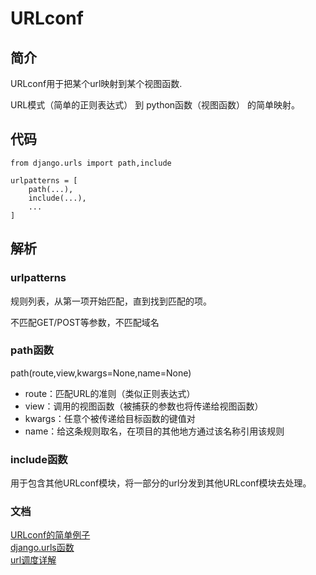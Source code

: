 # URLconf
## 简介
URLconf用于把某个url映射到某个视图函数.

URL模式（简单的正则表达式） 到 python函数（视图函数） 的简单映射。

## 代码
```python3
from django.urls import path,include

urlpatterns = [
    path(...),
    include(...),
    ...
]
```

## 解析
### urlpatterns
规则列表，从第一项开始匹配，直到找到匹配的项。

不匹配GET/POST等参数，不匹配域名

### path函数
path(route,view,kwargs=None,name=None)
* route：匹配URL的准则（类似正则表达式）
* view：调用的视图函数（被捕获的参数也将传递给视图函数）
* kwargs：任意个被传递给目标函数的键值对
* name：给这条规则取名，在项目的其他地方通过该名称引用该规则

### include函数
用于包含其他URLconf模块，将一部分的url分发到其他URLconf模块去处理。

### 文档
[URLconf的简单例子](https://docs.djangoproject.com/zh-hans/3.1/intro/tutorial01/#write-your-first-view)  
[django.urls函数](https://docs.djangoproject.com/zh-hans/3.1/ref/urls/)  
[url调度详解](https://docs.djangoproject.com/zh-hans/3.1/topics/http/urls/)  
